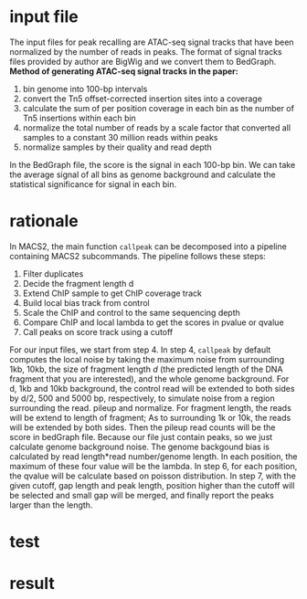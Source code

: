 # input file
The input files for peak recalling are ATAC-seq signal tracks that have been normalized by the number of reads in peaks. The format of signal tracks files provided by author are BigWig and we convert them to BedGraph.
**Method of generating ATAC-seq signal tracks in the paper:**
 1. bin genome into 100-bp intervals
 2. convert the Tn5 offset-corrected insertion sites into a coverage
 3. calculate the sum of per position coverage in each bin as the number of Tn5 insertions within each bin
 4. normalize the total number of reads by a scale factor that converted all samples to a constant 30 million reads within peaks
 5. normalize samples by their quality and read depth

In the BedGraph file, the score is the signal in each 100-bp bin. We can take the average signal of all bins as genome background and calculate the statistical significance for signal in each bin.

# rationale
In MACS2, the main function `callpeak` can be decomposed into a pipeline containing MACS2 subcommands. The pipeline follows these steps: 
1. Filter duplicates
2. Decide the fragment length d
3. Extend ChIP sample to get ChIP coverage track
4. Build local bias track from control
5. Scale the ChIP and control to the same sequencing depth
6. Compare ChIP and local lambda to get the scores in pvalue or qvalue
7. Call peaks on score track using a cutoff

For our input files, we start from step 4.
In step 4, `callpeak` by default computes the local noise by taking the maximum noise from surrounding 1kb, 10kb, the size of fragment length _d_ (the predicted length of the DNA fragment that you are interested), and the whole genome background. For d, 1kb and 10kb background, the control read will be extended to both sides by d/2, 500 and 5000 bp, respectively, to simulate noise from a region surrounding the read. pileup and normalize.
 For fragment length, the reads will be extend to length of fragment; As to surrounding 1k or 10k, the reads will be extended by both sides. Then the pileup read counts will be the score in bedGraph file. Because our file just contain peaks, so we just calculate genome background noise. The genome backgound bias is calculated by read length*read number/genome length. In each position, the maximum of these four value will be the lambda. In step 6, for each position, the qvalue will be calculate based on poisson distribution. In step 7, with the given cutoff, gap length and peak length, position higher than the cutoff will be selected and small gap will be merged, and finally report the peaks larger than the length.  
# test
# result
<!--stackedit_data:
eyJoaXN0b3J5IjpbMTA3Njc4Mzg3MywtMTMxNDQyMzc0MSwtMT
k4MTAzNTYxLC01NDczMTIyNDMsLTE5Mzk1NjkzNDcsMzc5Mzcz
MzMxLC02OTU1MjU1NCw3NDY3NzUyNTEsLTE5OTc3NTMyMTcsLT
I3MTQ5MDAyMywtMjEzNDg0MTgxMCwxMDI2OTI5NDMwLC01Njcx
NDExMzIsMTM1MDQ1MjEzLDY2MzgzMDQ3MCwxNTY5NDcyMDg1LC
0xMjc3MTY5MDk4LDEyOTA2Njk0NzMsNzkyNjMxNTQ5LC0xMjQ5
MDcwODg4XX0=
-->